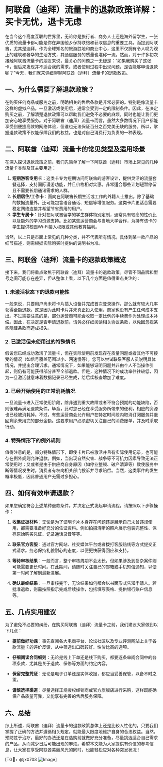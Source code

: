 # 阿联酋（迪拜）流量卡的退款政策详解：买卡无忧，退卡无虑

在当今这个高度互联的世界里，无论你是旅行者、商务人士还是海外留学生，一张优质的流量卡都可能是你在异国他乡保持联络和获取信息的重要工具。而提到阿联酋，尤其是迪拜，作为全球知名的旅游胜地和商业中心，这里不仅拥有令人叹为观止的建筑和奢华的生活方式，其通信服务的质量也堪称一流。然而，对于许多初次接触阿联酋流量卡的朋友来说，最关心的问题之一无疑是：“如果我购买了这张卡，但后来发现并不适合我的需求，或者使用过程中出现问题，是否能够申请退款呢？”今天，我们就来详细聊聊阿联酋（迪拜）流量卡的退款政策。

## 一、为什么需要了解退款政策？

在购买任何商品或服务之前，明确相关的售后条款是非常必要的。特别是像流量卡这样的虚拟产品，一旦激活或使用后，通常会受到一定的限制条件。因此，在决定购买之前，了解清楚退款政策可以帮助我们避免不必要的麻烦，同时也能让我们更加安心地享受服务。对于阿联酋（迪拜）流量卡而言，虽然大多数情况下用户都能享受到便捷高效的网络体验，但谁也无法保证百分之百完美无缺的服务。所以，掌握退款政策不仅能保障我们的权益，也是对自己消费行为负责的一种表现。

## 二、阿联酋（迪拜）流量卡的常见类型及适用场景

在深入探讨退款政策之前，我们先简单了解一下阿联酋（迪拜）市场上常见的几种流量卡类型及其主要用途：

1. **短期游客专用卡**：这类卡专为短期访问阿联酋的游客设计，提供灵活的流量套餐选择，支持国际漫游功能，并且价格相对实惠。非常适合那些计划短暂停留且不需要长期通讯需求的人群。
2. **长期居住/工作卡**：面向在阿联酋长期生活或工作的外籍人士推出，除了基础的数据流量外，还可能包含语音通话、短信等增值服务。这类卡片更适合需要稳定网络连接并希望节省费用的用户。
3. **学生专属卡**：针对在阿联酋留学的学生群体特别定制，通常具有较高的性价比以及额外的学习资源支持。比如某些运营商会与当地大学合作，为持有该卡的学生提供校园Wi-Fi接入权限或其他教育福利。

当然，以上只是市面上常见的几种分类，并不代表所有情况。具体到某一款产品的细节描述，则需根据实际购买时提供的说明书为准。

## 三、阿联酋（迪拜）流量卡的退款政策概览

接下来，我们将重点聚焦于阿联酋（迪拜）流量卡的退款政策。尽管不同品牌和型号之间可能存在差异，但从整体上看，以下几个方面是值得重点关注的：

### 1. 未激活状态下的退款可能性

一般来说，只要用户尚未将卡片插入设备并完成首次登录操作，那么就有较大几率获得全额退款。这是因为此时卡片并未真正投入使用，商家也没有产生任何成本支出。不过需要注意的是，部分运营商可能会收取一定比例的手续费作为处理成本补偿。因此，在决定是否申请退款前，请务必仔细阅读相关协议条款，以免因忽视某些隐藏条款而造成损失。

### 2. 已激活但未使用过的特殊情况

假设您已经成功激活了流量卡，但在实际使用前发现存在质量问题或者其他不可接受的情况（如信号覆盖范围过小、网速慢等），您可以尝试联系客服人员说明具体情况，并提出合理诉求。通常情况下，如果能够证明问题并非由个人不当操作引起，则仍有可能获得部分甚至全部退款。但是，这种情况下的成功率往往较低，因为一旦激活就意味着数据记录已经生成，给后续核查增加了难度。

### 3. 已经开始使用的正常消耗情况

一旦流量卡进入正常使用阶段，除非遇到重大故障或者不符合预期的功能缺陷，否则很难再满足退款条件。毕竟，此时您已经在享受服务所带来的便利，相应的资源也已经被消耗掉。不过，有些运营商会允许用户在特定时间段内取消订阅服务并退回剩余未用完的部分金额。这要求用户必须密切关注自己的消费账单，并及时采取行动。

### 4. 特殊情形下的例外规则

值得注意的是，部分特殊情形下，即使卡片已被激活并且有实际使用记录，也可能存在例外规则允许退款。例如，当出现自然灾害、战争等不可抗力因素导致无法正常使用时；又或者是由于供应商自身原因（如停业整顿、破产清算等）致使服务中断等情况发生时，消费者有权向相关部门投诉并寻求赔偿。当然，这类事件的发生概率极低，因此普通用户无需过多担心。

## 四、如何有效申请退款？

如果您确定符合上述某种退款条件，并决定正式发起申请流程，请按照以下步骤操作：

1. **收集证据材料**：无论是为了证明卡片本身存在问题还是展示自己未曾违规使用，都需要准备好充分的佐证资料。例如拍摄清晰的照片展示包装完整性、保存原始购买凭证、记录通话录音等等。
   
2. **联系官方客服**：通过官方网站、社交媒体平台或者拨打客服热线等方式提交正式请求。务必保持礼貌耐心的态度，以便更快获得回应和支持。
   
3. **等待审核结果**：一般而言，整个审核周期不会太长，但如果涉及到复杂案件则可能需要更长时间。在此期间，请随时关注自己的邮箱或手机短信通知，以便第一时间了解到最新进展。
   
4. **确认最终结果**：一旦审核完毕，无论结果如何都会以书面形式告知申请人。若批准退款，则需按照指示完成后续操作，包括填写表格、提供银行账户信息等。

## 五、几点实用建议

为了避免不必要的纠纷，在购买阿联酋（迪拜）流量卡之前，我们建议大家做到以下几点：

- **提前做好功课**：事先查阅各大电商平台、论坛社区以及专业评测网站上关于各款流量卡的评价反馈，从中筛选出口碑较好、性价比高的选项。
  
- **仔细阅读合同细则**：无论是线上下单还是线下购买，都要逐条审阅合同中的各项条款，尤其是关于退款、保修等方面的约定内容。
  
- **保留完整凭证**：无论是电子订单还是实体收据，都应当妥善保管，以备不时之需。
  
- **谨慎选择渠道**：尽量选择正规授权经销商或官方旗舰店进行采购，这样既能确保产品质量可靠，又能享有完善的售后服务保障。

## 六、总结

综上所述，阿联酋（迪拜）流量卡的退款政策总体上还是比较人性化的，只要我们掌握了正确的方法并遵循相关规定，就能最大限度地维护自身的合法权益。当然，预防胜于治疗，最好的办法还是在选购前就做好充分准备，尽量挑选适合自己需求的产品，从而减少日后可能出现的麻烦。希望本文能为大家提供有价值的参考信息，让大家在享受阿联酋美丽风光的同时，也能轻松应对各种突发状况！

[TG💪+ @jx0703 ![Image](https://github.com/user-attachments/assets/dbca1d08-cadb-493c-b0ec-ad6f7a83f270)]